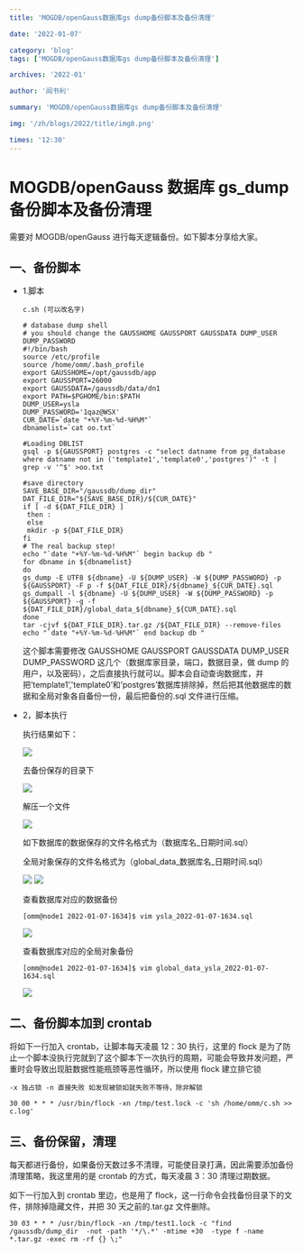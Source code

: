 ```yaml
---
title: 'MOGDB/openGauss数据库gs dump备份脚本及备份清理'

date: '2022-01-07'

category: 'blog'
tags: ['MOGDB/openGauss数据库gs dump备份脚本及备份清理']

archives: '2022-01'

author: '阎书利'

summary: 'MOGDB/openGauss数据库gs dump备份脚本及备份清理'

img: '/zh/blogs/2022/title/img8.png'

times: '12:30'
---
```


# MOGDB/openGauss 数据库 gs_dump 备份脚本及备份清理<a name="ZH-CN_TOPIC_0000001244017055"></a>

需要对 MOGDB/openGauss 进行每天逻辑备份。如下脚本分享给大家。

## 一、备份脚本<a name="section426911175616"></a>

- 1.脚本

  ```
  c.sh (可以改名字)

  # database dump shell
  # you should change the GAUSSHOME GAUSSPORT GAUSSDATA DUMP_USER DUMP_PASSWORD
  #!/bin/bash
  source /etc/profile
  source /home/omm/.bash_profile
  export GAUSSHOME=/opt/gaussdb/app
  export GAUSSPORT=26000
  export GAUSSDATA=/gaussdb/data/dn1
  export PATH=$PGHOME/bin:$PATH
  DUMP_USER=ysla
  DUMP_PASSWORD='1qaz@WSX'
  CUR_DATE=`date "+%Y-%m-%d-%H%M"`
  dbnamelist=`cat oo.txt`

  #Loading DBLIST
  gsql -p ${GAUSSPORT} postgres -c "select datname from pg_database where datname not in ('template1','template0','postgres')" -t | grep -v '^$' >oo.txt

  #save directory
  SAVE_BASE_DIR="/gaussdb/dump_dir"
  DAT_FILE_DIR="${SAVE_BASE_DIR}/${CUR_DATE}"
  if [ -d ${DAT_FILE_DIR} ]
   then :
   else
   mkdir -p ${DAT_FILE_DIR}
  fi
  # The real backup step!
  echo "`date "+%Y-%m-%d-%H%M"` begin backup db "
  for dbname in ${dbnamelist}
  do
  gs_dump -E UTF8 ${dbname} -U ${DUMP_USER} -W ${DUMP_PASSWORD} -p ${GAUSSPORT} -F p -f ${DAT_FILE_DIR}/${dbname}_${CUR_DATE}.sql
  gs_dumpall -l ${dbname} -U ${DUMP_USER} -W ${DUMP_PASSWORD} -p ${GAUSSPORT} -g -f ${DAT_FILE_DIR}/global_data_${dbname}_${CUR_DATE}.sql
  done
  tar -cjvf ${DAT_FILE_DIR}.tar.gz /${DAT_FILE_DIR} --remove-files
  echo "`date "+%Y-%m-%d-%H%M"` end backup db "
  ```

  这个脚本需要修改 GAUSSHOME GAUSSPORT GAUSSDATA DUMP_USER DUMP_PASSWORD 这几个（数据库家目录，端口，数据目录，做 dump 的用户，以及密码），之后直接执行就可以。脚本会自动查询数据库，并把’template1’,'template0’和’postgres’数据库排除掉，然后把其他数据库的数据和全局对象各自备份一份，最后把备份的.sql 文件进行压缩。

- 2，脚本执行

  执行结果如下：

  <img src='./figures/20220107-39368262-8b82-4c5d-973d-c268dab99042.png'>

  去备份保存的目录下

  <img src='./figures/20220107-154aa7ec-6a24-41aa-8fe4-0eee137d0982.png'>

  解压一个文件

  <img src='./figures/20220107-2073c9b3-0749-4d3d-a577-cf9467225d37.png'>

  如下数据库的数据保存的文件名格式为（数据库名\_日期时间.sql）

  全局对象保存的文件名格式为（global_data\_数据库名\_日期时间.sql）

  <img src='./figures/20220107-6c96183e-8ed2-4eac-840d-6de2b6c9e746.png'>

  <img src='./figures/20220107-62164f26-2335-4465-ad23-47148ecae8a1.png'>

  查看数据库对应的数据备份

  ```
  [omm@node1 2022-01-07-1634]$ vim ysla_2022-01-07-1634.sql
  ```

  <img src='./figures/20220107-ee45e332-8e56-4b07-a765-b1e5ce6df6b9.png'>

  查看数据库对应的全局对象备份

  ```
  [omm@node1 2022-01-07-1634]$ vim global_data_ysla_2022-01-07-1634.sql
  ```

  <img src='./figures/20220107-7b9036fd-66fb-44ff-9ad6-61a878d5940b.png'>

## 二、备份脚本加到 crontab<a name="section94362416578"></a>

将如下一行加入 crontab，让脚本每天凌晨 12：30 执行，这里的 flock 是为了防止一个脚本没执行完就到了这个脚本下一次执行的周期，可能会导致并发问题，严重时会导致出现脏数据性能瓶颈等恶性循环，所以使用 flock 建立排它锁

```
-x 独占锁 -n 直接失败 如发现被锁如就失败不等待，除非解锁
```

```
30 00 * * * /usr/bin/flock -xn /tmp/test.lock -c 'sh /home/omm/c.sh >> c.log'
```

## 三、备份保留，清理<a name="section17174101417017"></a>

每天都进行备份，如果备份天数过多不清理，可能使目录打满，因此需要添加备份清理策略，我这里用的是 crontab 的方式，每天凌晨 3：30 清理过期数据。

如下一行加入到 crontab 里边，也是用了 flock，这一行命令会找备份目录下的文件，排除掉隐藏文件，并把 30 天之前的.tar.gz 文件删除。

```
30 03 * * * /usr/bin/flock -xn /tmp/test1.lock -c "find /gaussdb/dump_dir  -not -path '*/\.*' -mtime +30  -type f -name *.tar.gz -exec rm -rf {} \;"
```
